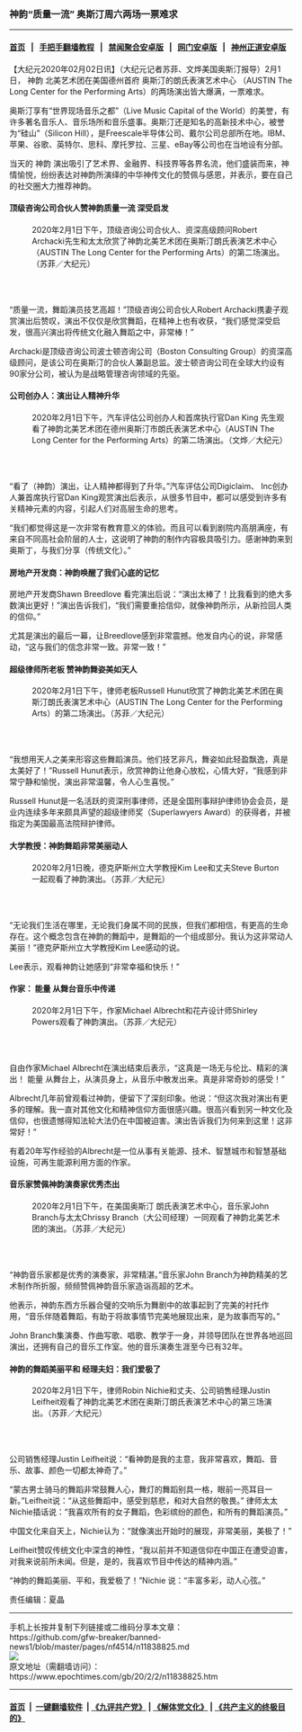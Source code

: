 ### 神韵“质量一流” 奥斯汀周六两场一票难求
------------------------

#### [首页](https://github.com/gfw-breaker/banned-news1/blob/master/README.md) &nbsp;&nbsp;|&nbsp;&nbsp; [手把手翻墙教程](https://github.com/gfw-breaker/guides/wiki) &nbsp;&nbsp;|&nbsp;&nbsp; [禁闻聚合安卓版](https://github.com/gfw-breaker/bn-android) &nbsp;&nbsp;|&nbsp;&nbsp; [网门安卓版](https://github.com/oGate2/oGate) &nbsp;&nbsp;|&nbsp;&nbsp; [神州正道安卓版](https://github.com/SzzdOgate/update) 



<div><p>
 【大纪元2020年02月02日讯】（大纪元记者苏菲、文烨美国奥斯汀报导）2月1日，
 <ok href="https://www.epochtimes.com/gb/tag/%E7%A5%9E%E9%9F%B5.html">
  神韵
 </ok>
 北美艺术团在美国德州首府
 <ok href="https://www.epochtimes.com/gb/tag/%E5%A5%A5%E6%96%AF%E6%B1%80%E7%9A%84%E6%9C%97%E6%B0%8F%E8%A1%A8%E6%BC%94%E8%89%BA%E6%9C%AF%E4%B8%AD%E5%BF%83.html">
  奥斯汀的朗氏表演艺术中心
 </ok>
 （AUSTIN The Long Center for the Performing Arts）的两场演出皆大爆满，一票难求。
</p>
<p>
 奥斯汀享有“世界现场音乐之都”（Live Music Capital of the World）的美誉，有许多著名音乐人、音乐场所和音乐盛事。奥斯汀还是知名的高新技术中心，被誉为“硅山”（Silicon Hill），是Freescale半导体公司、戴尔公司总部所在地。IBM、苹果、谷歌、英特尔、思科、摩托罗拉、三星、eBay等公司也在当地设有分部。
</p>
<p>
 当天的
 <ok href="https://www.epochtimes.com/gb/tag/%E7%A5%9E%E9%9F%B5.html">
  神韵
 </ok>
 演出吸引了艺术界、金融界、科技界等各界名流，他们盛装而来，神情愉悦，纷纷表达对神韵所演绎的中华神传文化的赞佩与感恩，并表示，要在自己的社交圈大力推荐神韵。
</p>
<h4>
 顶级咨询公司合伙人赞神韵质量一流 深受启发
</h4>
<figure class="wp-caption aligncenter" id="attachment_11838306" style="width: 450px">
 <ok href="http://i.epochtimes.com/assets/uploads/2020/02/2002011834271973.jpg">
  <img alt="" class="wp-image-11838306 size-medium" src="http://i.epochtimes.com/assets/uploads/2020/02/2002011834271973-450x300.jpg"/>
 </ok>
 <br/><figcaption class="wp-caption-text">
  2020年2月1日下午，顶级咨询公司合伙人、资深高级顾问Robert Archacki先生和太太欣赏了神韵北美艺术团在奥斯汀朗氏表演艺术中心（AUSTIN The Long Center for the Performing Arts）的第二场演出。（苏菲／大纪元）
 </figcaption><br/>
</figure><br/>
<p>
 “质量一流，舞蹈演员技艺高超！”顶级咨询公司合伙人Robert Archacki携妻子观赏演出后赞叹，演出不仅仅是欣赏舞蹈，在精神上也有收获，“我们感觉深受启发，很高兴演出将传统文化融入舞蹈之中，非常棒！”
</p>
<p>
 Archacki是顶级咨询公司波士顿咨询公司（Boston Consulting Group）的资深高级顾问，是该公司在奥斯汀的合伙人兼副总监。波士顿咨询公司在全球大约设有90家分公司，被认为是战略管理咨询领域的先驱。
</p>
<h4>
 公司创办人：演出让人精神升华
</h4>
<figure class="wp-caption aligncenter" id="attachment_11837957" style="width: 450px">
 <ok href="http://i.epochtimes.com/assets/uploads/2020/02/2002011655521973.jpg">
  <img alt="" class="wp-image-11837957 size-medium" src="http://i.epochtimes.com/assets/uploads/2020/02/2002011655521973-450x300.jpg"/>
 </ok>
 <br/><figcaption class="wp-caption-text">
  2020年2月1日下午，汽车评估公司创办人和首席执行官Dan King 先生观看了神韵北美艺术团在德州奥斯汀市朗氏表演艺术中心（AUSTIN The Long Center for the Performing Arts）的第二场演出。（文烨／大纪元）
 </figcaption><br/>
</figure><br/>
<p>
 “看了（神韵）演出，让人精神都得到了升华。”汽车评估公司Digiclaim、 Inc创办人兼首席执行官Dan King观赏演出后表示，从很多节目中，都可以感受到许多有关精神元素的内容，引起人们对高层生命的思考。
</p>
<p>
 “我们都觉得这是一次非常有教育意义的体验。而且可以看到剧院内高朋满座，有来自不同高社会阶层的人士，这说明了神韵的制作内容极具吸引力。感谢神韵来到奥斯丁，与我们分享（传统文化）。”
</p>
<h4>
 房地产开发商：神韵唤醒了我们心底的记忆
</h4>
<p>
 房地产开发商Shawn Breedlove 看完演出后说：“演出太棒了！比我看到的绝大多数演出更好！”演出告诉我们，“我们需要重拾信仰，就像神韵所示，从新捡回人类的信仰。”
</p>
<p>
 尤其是演出的最后一幕，让Breedlove感到非常震撼。他发自内心的说，非常感动，“这与我们的信念非常一致。非常一致！”
</p>
<h4>
 超级律师所老板 赞神韵舞姿美如天人
</h4>
<figure class="wp-caption aligncenter" id="attachment_11838266" style="width: 450px">
 <ok href="http://i.epochtimes.com/assets/uploads/2020/02/2002011834201973.jpg">
  <img alt="" class="wp-image-11838266 size-medium" src="http://i.epochtimes.com/assets/uploads/2020/02/2002011834201973-450x300.jpg"/>
 </ok>
 <br/><figcaption class="wp-caption-text">
  2020年2月1日下午，律师老板Russell Hunut欣赏了神韵北美艺术团在奥斯汀朗氏表演艺术中心（AUSTIN The Long Center for the Performing Arts）的第二场演出。（苏菲／大纪元）
 </figcaption><br/>
</figure><br/>
<p>
 “我想用天人之美来形容这些舞蹈演员。他们技艺非凡，舞姿如此轻盈飘逸，真是太美好了！”Russell Hunut表示，欣赏神韵让他身心放松，心情大好，“我感到非常宁静和愉悦，演出非常温馨，令人心生喜悦。”
</p>
<p>
 Russell Hunut是一名活跃的资深刑事律师，还是全国刑事辩护律师协会会员，是业内连续多年来颇具声望的超级律师奖（Superlawyers Award）的获得者，并被指定为美国最高法院辩护律师。
</p>
<h4>
 大学教授：神韵舞蹈非常美丽动人
</h4>
<figure class="wp-caption aligncenter" id="attachment_11838526" style="width: 450px">
 <ok href="http://i.epochtimes.com/assets/uploads/2020/02/2002012330212124.jpg">
  <img alt="" class="wp-image-11838526 size-medium" src="http://i.epochtimes.com/assets/uploads/2020/02/2002012330212124-450x300.jpg"/>
 </ok>
 <br/><figcaption class="wp-caption-text">
  2020年2月1日晚，德克萨斯州立大学教授Kim Lee和丈夫Steve Burton 一起观看了神韵演出。（苏菲／大纪元）
 </figcaption><br/>
</figure><br/>
<p>
 “无论我们生活在哪里，无论我们身属不同的民族，但我们都相信，有更高的生命存在。这个概念包含在神韵的舞蹈中，是舞蹈的一个组成部分。我认为这非常动人美丽！”德克萨斯州立大学教授Kim Lee感动的说。
</p>
<p>
 Lee表示，观看神韵让她感到“非常幸福和快乐！”
</p>
<h4>
 作家：
 <ok href="https://www.epochtimes.com/gb/tag/%E8%83%BD%E9%87%8F.html">
  能量
 </ok>
 从舞台音乐中传递
</h4>
<figure class="wp-caption aligncenter" id="attachment_11838292" style="width: 450px">
 <ok href="http://i.epochtimes.com/assets/uploads/2020/02/2002011834511973.jpg">
  <img alt="" class="wp-image-11838292 size-medium" src="http://i.epochtimes.com/assets/uploads/2020/02/2002011834511973-450x300.jpg"/>
 </ok>
 <br/><figcaption class="wp-caption-text">
  2020年2月1日下午，作家Michael Albrecht和花卉设计师Shirley Powers观看了神韵演出。（苏菲／大纪元）
 </figcaption><br/>
</figure><br/>
<p>
 自由作家Michael Albrecht在演出结束后表示，“这真是一场无与伦比、精彩的演出！
 <ok href="https://www.epochtimes.com/gb/tag/%E8%83%BD%E9%87%8F.html">
  能量
 </ok>
 从舞台上，从演员身上，从音乐中散发出来。真是非常奇妙的感受！”
</p>
<p>
 Albrecht几年前曾观看过神韵，便留下了深刻印象。他说：“但这次我对演出有更多的理解。我一直对其他文化和精神信仰方面很感兴趣。很高兴看到另一种文化及信仰，也很遗憾得知法轮大法仍在中国被迫害。演出告诉我们为何来到这里！这非常好！”
</p>
<p>
 有着20年写作经验的Albrecht是一位从事有关能源、技术、智慧城市和智慧基础设施，可再生能源利用方面的作家。
</p>
<h4>
 音乐家赞佩神韵演奏家优秀杰出
</h4>
<figure class="wp-caption aligncenter" id="attachment_11837973" style="width: 450px">
 <ok href="http://i.epochtimes.com/assets/uploads/2020/02/2002011834151973.jpg">
  <img alt="" class="wp-image-11837973 size-medium" src="http://i.epochtimes.com/assets/uploads/2020/02/2002011834151973-450x300.jpg"/>
 </ok>
 <br/><figcaption class="wp-caption-text">
  2020年2月1日下午，在美国奥斯汀 朗氏表演艺术中心，音乐家John Branch与太太Chrissy Branch（大公司经理）一同观看了神韵北美艺术团的演出。（苏菲／大纪元）
 </figcaption><br/>
</figure><br/>
<p>
 “神韵音乐家都是优秀的演奏家，非常精湛。”音乐家John Branch为神韵精美的艺术制作所折服，频频赞佩神韵音乐家造诣高超的艺术。
</p>
<p>
 他表示，神韵东西方乐器合璧的交响乐为舞剧中的故事起到了完美的衬托作用，“音乐伴随着舞蹈，有助于将故事情节完美地展现出来，是为故事而写的。”
</p>
<p>
 John Branch集演奏、作曲写歌、唱歌、教学于一身，并领导团队在世界各地巡回演出，还拥有自己的音乐工作室。他的音乐演奏生涯至今已有32年。
</p>
<h4>
 神韵的舞蹈美丽平和 经理夫妇：我们爱极了
</h4>
<figure class="wp-caption aligncenter" id="attachment_11838872" style="width: 450px">
 <ok href="http://i.epochtimes.com/assets/uploads/2020/02/2002012330122124.jpg">
  <img alt="" class="wp-image-11838872 size-medium" src="http://i.epochtimes.com/assets/uploads/2020/02/2002012330122124-450x300.jpg"/>
 </ok>
 <br/><figcaption class="wp-caption-text">
  2020年2月1日下午，律师Robin Nichie和丈夫、公司销售经理Justin Leifheit观看了神韵北美艺术团在奥斯汀朗氏表演艺术中心的第三场演出。（苏菲／大纪元）
 </figcaption><br/>
</figure><br/>
<p>
 公司销售经理Justin Leifheit说：“看神韵是我的主意，我非常喜欢，舞蹈、音乐、故事、颜色一切都太神奇了。”
</p>
<p>
 “蒙古男士骑马的舞蹈非常鼓舞人心，舞灯的舞蹈别具一格，眼前一亮耳目一新。”Leifheit说：“从这些舞蹈中，感受到慈悲，和对大自然的敬畏。” 律师太太Nichie插话说：“我喜欢所有的女子舞蹈，色彩缤纷的颜色，和所有的舞蹈演员。”
</p>
<p>
 中国文化来自天上，Nichie认为：“就像演出开始时的展现，非常美丽，美极了！”
</p>
<p>
 Leifheit赞叹传统文化中深含的神性，“我以前并不知道信仰在中国正在遭受迫害，对我来说前所未闻。但是，是的，我喜欢节目中传达的精神内涵。”
</p>
<p>
 “神韵的舞蹈美丽、平和，我爱极了！”Nichie 说：“丰富多彩，动人心弦。”
</p>
<p>
 责任编辑：夏晶
</p>
</div>
<hr/>
手机上长按并复制下列链接或二维码分享本文章：<br/>
https://github.com/gfw-breaker/banned-news1/blob/master/pages/nf4514/n11838825.md <br/>
<a href='https://github.com/gfw-breaker/banned-news1/blob/master/pages/nf4514/n11838825.md'><img src='https://github.com/gfw-breaker/banned-news1/blob/master/pages/nf4514/n11838825.md.png'/></a> <br/>
原文地址（需翻墙访问）：https://www.epochtimes.com/gb/20/2/2/n11838825.htm


------------------------
#### [首页](https://github.com/gfw-breaker/banned-news1/blob/master/README.md) &nbsp;|&nbsp; [一键翻墙软件](https://github.com/gfw-breaker/nogfw/blob/master/README.md) &nbsp;| [《九评共产党》](https://github.com/gfw-breaker/9ping.md/blob/master/README.md#九评之一评共产党是什么) | [《解体党文化》](https://github.com/gfw-breaker/jtdwh.md/blob/master/README.md) | [《共产主义的终极目的》](https://github.com/gfw-breaker/gczydzjmd.md/blob/master/README.md)


<img src='http://gfw-breaker.win/banned-news/pages/nf4514/n11838825.md' width='0px' height='0px'/>